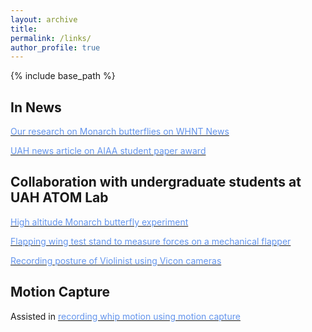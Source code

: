 ```yaml
---
layout: archive
title: 
permalink: /links/
author_profile: true
---
```

{% include base_path %}

## In News

[<span style="color:CornflowerBlue">Our research on Monarch butterflies on WHNT News</span>](https://whnt.com/taking-action/defending-america/learning-how-to-fly-like-a-monarch-butterfly/)

[<span style="color:CornflowerBlue">UAH news article on AIAA student paper award</span>](https://www.uah.edu/eng/departments/mae/news/14646-undulating-flight-saves-monarchs-energy-says-award-winning-study-with-drone-implications)

## Collaboration with undergraduate students at UAH ATOM Lab

[<span style="color:CornflowerBlue">High altitude Monarch butterfly experiment </span>](https://uah.contentdm.oclc.org/digital/collection/p16608coll25/id/261/)

[<span style="color:CornflowerBlue">Flapping wing test stand to measure forces on a mechanical flapper </span>](https://cdm16608.contentdm.oclc.org/digital/collection/p16608coll25/id/337/)

[<span style="color:CornflowerBlue">Recording posture of Violinist using Vicon cameras</span>](https://cdm16608.contentdm.oclc.org/digital/collection/p16608coll24/id/334/)

## Motion Capture

Assisted in [<span style="color:CornflowerBlue">recording whip motion using motion capture</span>](https://www.youtube.com/watch?v=3HABgm-UUi0)


<br />